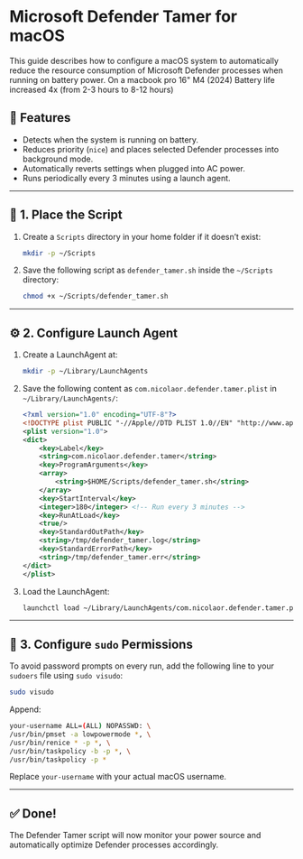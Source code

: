 # Microsoft Defender Tamer for macOS

This guide describes how to configure a macOS system to automatically reduce the resource consumption of Microsoft Defender processes when running on battery power.
On a macbook pro 16" M4 (2024) Battery life increased 4x (from 2-3 hours to 8-12 hours)

## 🔧 Features

- Detects when the system is running on battery.
- Reduces priority (`nice`) and places selected Defender processes into background mode.
- Automatically reverts settings when plugged into AC power.
- Runs periodically every 3 minutes using a launch agent.

---

## 📁 1. Place the Script

1. Create a `Scripts` directory in your home folder if it doesn’t exist:
   ```bash
   mkdir -p ~/Scripts
   ```

2. Save the following script as `defender_tamer.sh` inside the `~/Scripts` directory:
   ```bash
   chmod +x ~/Scripts/defender_tamer.sh
   ```

---

## ⚙️ 2. Configure Launch Agent

1. Create a LaunchAgent at:
   ```bash
   mkdir -p ~/Library/LaunchAgents
   ```

2. Save the following content as `com.nicolaor.defender.tamer.plist` in `~/Library/LaunchAgents/`:

   ```xml
   <?xml version="1.0" encoding="UTF-8"?>
   <!DOCTYPE plist PUBLIC "-//Apple//DTD PLIST 1.0//EN" "http://www.apple.com/DTDs/PropertyList-1.0.dtd">
   <plist version="1.0">
   <dict>
       <key>Label</key>
       <string>com.nicolaor.defender.tamer</string>
       <key>ProgramArguments</key>
       <array>
           <string>$HOME/Scripts/defender_tamer.sh</string>
       </array>
       <key>StartInterval</key>
       <integer>180</integer> <!-- Run every 3 minutes -->
       <key>RunAtLoad</key>
       <true/>
       <key>StandardOutPath</key>
       <string>/tmp/defender_tamer.log</string>
       <key>StandardErrorPath</key>
       <string>/tmp/defender_tamer.err</string>
   </dict>
   </plist>
   ```

3. Load the LaunchAgent:
   ```bash
   launchctl load ~/Library/LaunchAgents/com.nicolaor.defender.tamer.plist
   ```

---

## 🔐 3. Configure `sudo` Permissions

To avoid password prompts on every run, add the following line to your `sudoers` file using `sudo visudo`:

```bash
sudo visudo
```

Append:
```bash
your-username ALL=(ALL) NOPASSWD: \
/usr/bin/pmset -a lowpowermode *, \
/usr/bin/renice * -p *, \
/usr/bin/taskpolicy -b -p *, \
/usr/bin/taskpolicy -p *
```

Replace `your-username` with your actual macOS username.

---

## ✅ Done!

The Defender Tamer script will now monitor your power source and automatically optimize Defender processes accordingly.